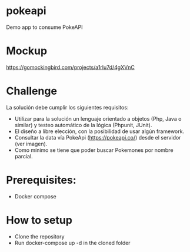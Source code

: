 # pokeapi
Demo app to consume PokeAPI

# Mockup
https://gomockingbird.com/projects/a1rlu7d/4gXVnC

# Challenge
La solución debe cumplir los siguientes requisitos:

- Utilizar para la solución un lenguaje orientado a objetos (Php, Java o similar) y testeo automático de la lógica (Phpunit, JUnit).
- El diseño a libre elección, con la posibilidad de usar algún framework.
- Consultar la data vía PokeApi (https://pokeapi.co/) desde el servidor (ver imagen).
- Como mínimo se tiene que poder buscar Pokemones por nombre parcial. 

# Prerequisites:

- Docker compose

# How to setup

- Clone the repository
- Run docker-compose up -d in the cloned folder
